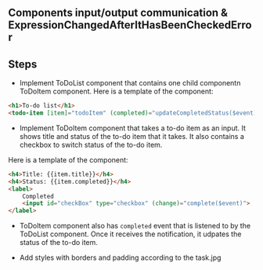 Components input/output communication & ExpressionChangedAfterItHasBeenCheckedError
---------------------

Steps
---------------------

* Implement ToDoList component that contains one child componentn ToDoItem component.
Here is a template of the component:
```html
<h1>To-do list</h1>
<todo-item [item]="todoItem" (completed)="updateCompletedStatus($event)"></todo-item>
```
* Implement ToDoItem component that takes a to-do item as an input. It shows
title and status of the to-do item that it takes. It also contains a checkbox
to switch status of the to-do item.

Here is a template of the component:
```html
<h4>Title: {{item.title}}</h4>
<h4>Status: {{item.completed}}</h4>
<label>
    Completed
    <input id="checkBox" type="checkbox" (change)="complete($event)">
</label>
```
* ToDoItem component also has `completed` event that is listened to by
the ToDoList component. Once it receives the notification, it udpates the status
of the to-do item.

* Add styles with borders and padding according to the task.jpg
